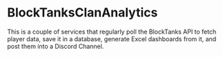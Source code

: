 # BlockTanksClanAnalytics

This is a couple of services that regularly poll the BlockTanks API to fetch player data, save it in a database, generate Excel dashboards from it, and post them into a Discord Channel.
